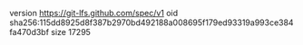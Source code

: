 version https://git-lfs.github.com/spec/v1
oid sha256:115dd8925d8f387b2970bd492188a008695f179ed93319a993ce384fa470d3bf
size 17295

